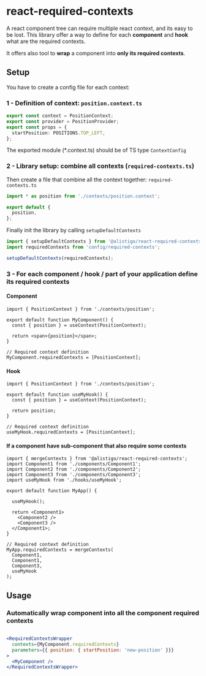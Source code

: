 # react-required-contexts

A react component tree can require multiple react context, and its easy to be lost.
This library offer a way to define for each **component** and **hook** what are the required contexts.

It offers also tool to **wrap** a component into **only its required contexts**.

## Setup

You have to create a config file for each context:

### 1 - Definition of context: `position.context.ts`

```ts
export const context = PositionContext;
export const provider = PositionProvider;
export const props = {
  startPosition: POSITIONS.TOP_LEFT,
};
```

The exported module (*.context.ts) should be of TS type `ContextConfig`

### 2 - Library setup: combine all contexts (`required-contexts.ts`)

Then create a file that combine all the context together: `required-contexts.ts`

```ts
import * as position from './contexts/position.context';

export default {
  position,
};
```

Finally init the library by calling `setupDefaultContexts`

```ts
import { setupDefaultContexts } from '@alistigo/react-required-contexts';
import requiredContexts from 'config/required-contexts';

setupDefaultContexts(requiredContexts);
```

### 3 - For each component / hook / part of your application define its required contexts

#### Component
```tsx
import { PositionContext } from './contexts/position';

export default function MyComponent() {
  const { position } = useContext(PositionContext);

  return <span>{position}</span>;
}

// Required context definition
MyComponent.requiredContexts = [PositionContext];
```

#### Hook
```tsx
import { PositionContext } from './contexts/position';

export default function useMyHook() {
  const { position } = useContext(PositionContext);

  return position;
}

// Required context definition
useMyHook.requiredContexts = [PositionContext];
```

#### If a component have sub-component that also require some contexts

```tsx
import { mergeContexts } from '@alistigo/react-required-contexts';
import Component1 from './components/Component1';
import Component2 from './components/Component2';
import Component3 from './components/Component3';
import useMyHook from './hooks/useMyHook';

export default function MyApp() {

  useMyHook();

  return <Component1>
    <Component2 />
    <Component3 />
  </Component1>;
}

// Required context definition
MyApp.requiredContexts = mergeContexts(
  Component1,
  Component1,
  Component3,
  useMyHook
);
```

## Usage

### Automatically wrap component into all the component required contexts

```jsx

<RequiredContextsWrapper
  contexts={MyComponent.requiredContexts}
  parameters={{ position: { startPosition: 'new-position' }}}
>
  <MyComponent />
</RequiredContextsWrapper>
```
